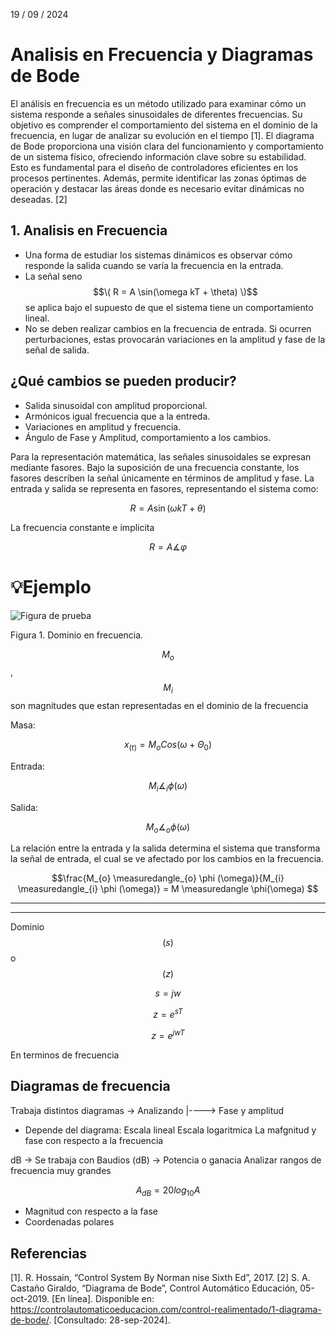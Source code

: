 19 / 09 / 2024
# Analisis en Frecuencia y Diagramas de Bode
El análisis en frecuencia es un método utilizado para examinar cómo un sistema responde a señales sinusoidales de diferentes frecuencias. Su objetivo es comprender el comportamiento del sistema en el dominio de la frecuencia, en lugar de analizar su evolución en el tiempo [1].
El diagrama de Bode proporciona una visión clara del funcionamiento y comportamiento de un sistema físico, ofreciendo información clave sobre su estabilidad. Esto es fundamental para el diseño de controladores eficientes en los procesos pertinentes. Además, permite identificar las zonas óptimas de operación y destacar las áreas donde es necesario evitar dinámicas no deseadas. [2]



## 1. Analisis en Frecuencia
- Una forma de estudiar los sistemas dinámicos es observar cómo responde la salida cuando se varía la frecuencia en la entrada.
- La señal seno $$\( R = A \sin(\omega kT + \theta) \)$$ se aplica bajo el supuesto de que el sistema tiene un comportamiento lineal.
- No se deben realizar cambios en la frecuencia de entrada. Si ocurren perturbaciones, estas provocarán variaciones en la amplitud y fase de la señal de salida.
  
## ¿Qué cambios se pueden producir?
* Salida sinusoidal con amplitud proporcional.
* Armónicos igual frecuencia que a la entreda.
* Variaciones en amplitud y frecuencia.
* Ángulo de Fase y Amplitud, comportamiento a los cambios.

Para la representación matemática, las señales sinusoidales se expresan mediante fasores. Bajo la suposición de una frecuencia constante, los fasores describen la señal únicamente en términos de amplitud y fase. La entrada y salida se representa en fasores, representando el sistema como:

$$ R = A \sin(\omega kT + \theta)$$

La frecuencia constante e implicita

$$ R = A \measuredangle \varphi $$

# 💡Ejemplo

![Figura de prueba](Ecuaciones_Diofanticas.png)

Figura 1. Dominio en frecuencia.


$$M_{o}$$, $$M_{i}$$ son magnitudes que estan representadas en el dominio de la frecuencia

Masa:

$$x_{(t)} = M_{o}Cos(\omega + \Theta_{0})$$
 

Entrada:

$$M_{i} \measuredangle_{i} \phi (\omega) $$

Salida:

$$M_{o} \measuredangle_{o} \phi (\omega) $$

La relación entre la entrada y la salida determina el sistema que transforma la señal de entrada, el cual se ve afectado por los cambios en la frecuencia.

$$\frac{M_{o} \measuredangle_{o} \phi (\omega)}{M_{i} \measuredangle_{i} \phi (\omega)} = M \measuredangle \phi(\omega) $$






---






 ---
 Dominio $$(s)$$ o $$(z)$$
 
 $$s = jw$$
 
 $$z = e^{sT}$$
 
 $$z = e^{jwT}$$
 
 En terminos de frecuencia

##  Diagramas de frecuencia
Trabaja distintos diagramas -> Analizando
 |----> Fase y amplitud 

- Depende del diagrama:
  Escala lineal
  Escala logaritmica
La mafgnitud y fase con respecto a la frecuencia

dB -> Se trabaja con Baudios (dB) -> Potencia o ganacia
Analizar rangos de frecuencia muy grandes

$$A_{dB} = 20log_{10}A$$
- Magnitud con respecto a la fase
- Coordenadas polares







##  Referencias
[1]. R. Hossain, “Control System By Norman nise Sixth Ed”, 2017.
[2]	S. A. Castaño Giraldo, “Diagrama de Bode”, Control Automático Educación, 05-oct-2019. [En línea]. Disponible en: https://controlautomaticoeducacion.com/control-realimentado/1-diagrama-de-bode/. [Consultado: 28-sep-2024].


